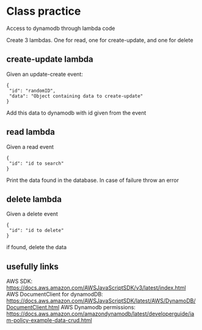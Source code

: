# Class practice

Access to dynamodb through lambda code

Create 3 lambdas. One for read, one for create-update, and one for delete

## create-update lambda

Given an update-create event: 
```
{
 "id": "randomID",
 "data": "Object containing data to create-update"
}
```

Add this data to dynamodb with id given from the event


## read lambda

Given a read event 
```
{
 "id": "id to search"
}
```

Print the data found in the database. In case of failure throw an error

## delete lambda

Given a delete event
```
{
 "id": "id to delete"
}
```

if found, delete the data


## usefully links

AWS SDK: https://docs.aws.amazon.com/AWSJavaScriptSDK/v3/latest/index.html
AWS DocumentClient for dynamodDB: https://docs.aws.amazon.com/AWSJavaScriptSDK/latest/AWS/DynamoDB/DocumentClient.html
AWS Dynamodb permissions: https://docs.aws.amazon.com/amazondynamodb/latest/developerguide/iam-policy-example-data-crud.html
